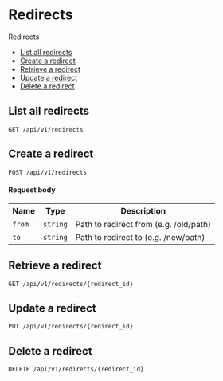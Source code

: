 # Redirects

Redirects

-   [List all redirects](#list-all-redirects)
-   [Create a redirect](#create-a-redirect)
-   [Retrieve a redirect](#retrieve-a-redirect)
-   [Update a redirect](#update-a-redirect)
-   [Delete a redirect](#delete-a-redirect)

## List all redirects

```
GET /api/v1/redirects
```

## Create a redirect

```
POST /api/v1/redirects
```

#### Request body

| Name   | Type     | Description                            |
| ------ | -------- | -------------------------------------- |
| `from` | `string` | Path to redirect from (e.g. /old/path) |
| `to`   | `string` | Path to redirect to (e.g. /new/path)   |

## Retrieve a redirect

```
GET /api/v1/redirects/{redirect_id}
```

## Update a redirect

```
PUT /api/v1/redirects/{redirect_id}
```

## Delete a redirect

```
DELETE /api/v1/redirects/{redirect_id}
```
